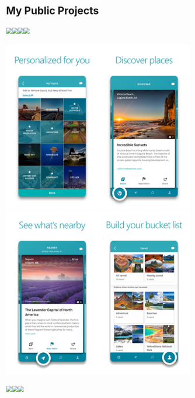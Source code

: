# My Public Projects
##

![](https://lh3.googleusercontent.com/Ubulk8Xi2JicGhGbXpI9yqDec012VotHDxPKgPCWNkQW5rODrOWtKNmwr875zzkLW4Y=w720-h310-rw)![](https://lh3.googleusercontent.com/a_eCoAttlktRFHyYDnYFVO5KnC-JgjCOspasDIDs2dydq0A0KDtD8RjtZkxZPD2xJVo=w720-h310-rw)![](https://lh3.googleusercontent.com/Az7W7RJn2vpiWBvAvaJyfQVNHacuMvh-466KGfYNaLjKV2ecA8oJGCJdxbkjD3TtZA=w720-h310-rw)![](https://lh3.googleusercontent.com/q1Rra3gZDL09ErOfpSSqdmceZ2XsanOdUcITVzFfP2XZqpWiiqRsWpE1qdpWGV3sCpM=w720-h310-rw)
##


##
![](Outings1.png)![](Outings2.png)

##
![](https://is5-ssl.mzstatic.com/image/thumb/PurpleSource124/v4/59/b9/8f/59b98fad-28af-91e6-7c75-dfd609703e11/d366c791-5126-4448-8387-7c4df38289f4_MDX6.1_iOSmx_Detail1.jpg/230x0w.jpg)![](https://is3-ssl.mzstatic.com/image/thumb/PurpleSource114/v4/19/c5/6e/19c56e14-a953-8bfc-44e6-ee50666100a8/2bcb4c4c-b547-472f-abe2-039ceaf93e84_MDX6.1_iOSmx_Detail2.jpg/230x0w.jpg)![](https://is2-ssl.mzstatic.com/image/thumb/PurpleSource124/v4/40/ea/72/40ea72a4-bb35-b8e3-0238-c42787b23591/6a48a865-c4fa-4e83-bab4-01495593f71b_MDX6.1_iOSmx_contenthub3.jpg/230x0w.jpg)